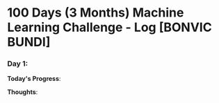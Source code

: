 # 100 Days (3 Months) Machine Learning Challenge - Log [BONVIC BUNDI]

### Day 1: 

**Today's Progress**: 

**Thoughts**:

